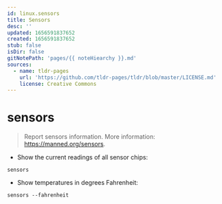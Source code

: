 ```yaml
---
id: linux.sensors
title: Sensors
desc: ''
updated: 1656591837652
created: 1656591837652
stub: false
isDir: false
gitNotePath: 'pages/{{ noteHiearchy }}.md'
sources:
  - name: tldr-pages
    url: 'https://github.com/tldr-pages/tldr/blob/master/LICENSE.md'
    license: Creative Commons
---
```

# sensors

> Report sensors information.
> More information: <https://manned.org/sensors>.

- Show the current readings of all sensor chips:

`sensors`

- Show temperatures in degrees Fahrenheit:

`sensors --fahrenheit`

